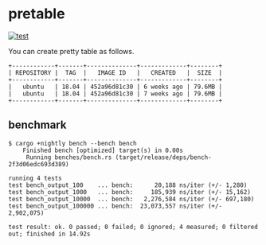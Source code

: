 pretable
===

[![test](https://github.com/ryota-sakamoto/pretable/actions/workflows/test.yaml/badge.svg?branch=master)](https://github.com/ryota-sakamoto/pretable/actions/workflows/test.yaml)

You can create pretty table as follows.

```
+------------+-------+--------------+-------------+--------+
| REPOSITORY |  TAG  |   IMAGE ID   |   CREATED   |  SIZE  |
+------------+-------+--------------+-------------+--------+
|   ubuntu   | 18.04 | 452a96d81c30 | 6 weeks ago | 79.6MB |
|   ubuntu   | 18.04 | 452a96d81c30 | 7 weeks ago | 79.6MB |
+------------+-------+--------------+-------------+--------+
```

## benchmark

```
$ cargo +nightly bench --bench bench
    Finished bench [optimized] target(s) in 0.00s
     Running benches/bench.rs (target/release/deps/bench-2f3d06edc693d389)

running 4 tests
test bench_output_100    ... bench:      20,188 ns/iter (+/- 1,280)
test bench_output_1000   ... bench:     185,939 ns/iter (+/- 15,162)
test bench_output_10000  ... bench:   2,276,584 ns/iter (+/- 697,180)
test bench_output_100000 ... bench:  23,073,557 ns/iter (+/- 2,902,075)

test result: ok. 0 passed; 0 failed; 0 ignored; 4 measured; 0 filtered out; finished in 14.92s
```
